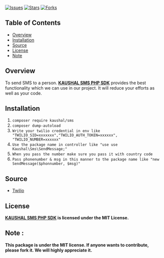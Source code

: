 [![Issues](https://img.shields.io/github/issues/kaushaljoshi09/sms-package)](https://github.com/kaushaljoshi09/sms-packagee/issues)
[![Stars](https://img.shields.io/github/stars/kaushaljoshi09/sms-package)](https://github.com/kaushaljoshi09/sms-packagee/stargazers)
[![Forks](https://img.shields.io/github/forks/kaushaljoshi09/sms-package)](https://github.com/kaushaljoshi09/sms-package/network/members)

## Table of Contents

- [Overview](#overview)
- [Installation](#installation)
- [Source](#source)
- [License](#license)
- [Note](#note)


## Overview

To send SMS to a person. <a href="https://github.com/kaushaljoshi09/sms-package"><b>KAUSHAL SMS PHP SDK</b></a> provides the best functionality which we can use in our project. It will reduce your efforts as well as your code.

## Installation

1.  `composer require kaushal/sms`
2.  `composer dump-autoload`
3.  `Write your twilio credential in env like "TWILIO_SID=xxxxxxx","TWILIO_AUTH_TOKEN=xxxxxx", "TWILIO_NUMBER=xxxxxx"`
4.  `Use the package name in controller like "use use Kaushal\Sms\SendMessage;"`
5.  `When you pass the number make sure you pass it with country code`
5.  `Pass phonenumber & msg in this manner to the package name like "new SendMessage($phonnumber, $msg)"`

## Source

- [Twilio](https://www.twilio.com/docs/sms/quickstart/php)

## License

<b><a href="https://github.com/kaushaljoshi09/sms-package"><b>KAUSHAL SMS PHP SDK</b></a> is licensed under the MIT License.</b>

## Note : 

<b>This package is under the MIT license. If anyone wants to contribute, please fork it. We will highly appreciate it.</b>
